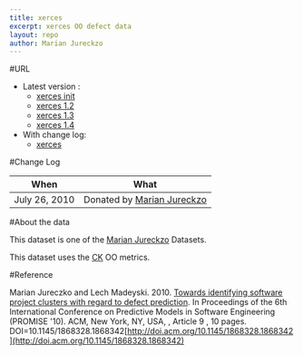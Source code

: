 ```yaml
---
title: xerces
excerpt: xerces OO defect data
layout: repo
author: Marian Jureckzo
---
```



#URL

  * Latest version :
    * [xerces init](https://terapromise.csc.ncsu.edu:8443/svn/repo/defect/ck/xerces/xerces-init.csv)
    * [xerces 1.2](https://terapromise.csc.ncsu.edu:8443/svn/repo/defect/ck/xerces/xerces-1.2.csv)
    * [xerces 1.3](https://terapromise.csc.ncsu.edu:8443/svn/repo/defect/ck/xerces/xerces-1.3.csv)
    * [xerces 1.4](https://terapromise.csc.ncsu.edu:8443/svn/repo/defect/ck/xerces/xerces-1.4.csv)
  * With change log:
    * [xerces](https://terapromise.csc.ncsu.edu:8443/svn/repo/defect/ck/xerces/)

#Change Log

When | What
---- | ----
July 26, 2010 | Donated by [Marian Jureckzo](/repo/people/data-donors/promise3.html)

#About the data

This dataset is one of the [Marian Jureckzo](/repo/people/data-donors/promise3.html) Datasets.

This dataset uses the [CK](/repo/defect/ck) OO metrics.

#Reference

Marian Jureczko and Lech Madeyski. 2010. [Towards identifying software project clusters with regard to defect prediction](http://dl.acm.org/citation.cfm?id=1868328.1868342&coll=DL&dl=GUIDE&CFID=96280125&CFTOKEN=47274353). In
Proceedings of the 6th International Conference on Predictive
Models in Software Engineering (PROMISE '10). ACM, New York,
NY, USA, , Article 9 , 10 pages. DOI=10.1145/1868328.1868342[http://doi.acm.org/10.1145/1868328.1868342](http://doi.acm.org/10.1145/1868328.1868342)
